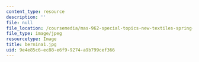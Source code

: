 ```yaml
---
content_type: resource
description: ''
file: null
file_location: /coursemedia/mas-962-special-topics-new-textiles-spring-2010/9e4e85c6ec88e6f99274a9b799cef366_bernina1.jpg
file_type: image/jpeg
resourcetype: Image
title: bernina1.jpg
uid: 9e4e85c6-ec88-e6f9-9274-a9b799cef366
---
```

